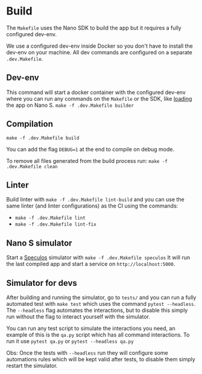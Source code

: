 # Build

The `Makefile` uses the Nano SDK to build the app but it requires a fully configured dev-env.

We use a configured dev-env inside Docker so you don't have to install the dev-env on your machine.
All dev commands are configured on a separate `.dev.Makefile`.

## Dev-env

This command will start a docker container with the configured dev-env where you can run any commands on the `Makefile` or the SDK, like [loading](https://developers.ledger.com/docs/nano-app/load/) the app on Nano S.
`make -f .dev.Makefile builder`

## Compilation

`make -f .dev.Makefile build`

You can add the flag `DEBUG=1` at the end to compile on debug mode.

To remove all files generated from the build process run:
`make -f .dev.Makefile clean`

## Linter

Build linter with `make -f .dev.Makefile lint-build` and you can use the same linter (and linter configurations) as the CI using the commands:
- `make -f .dev.Makefile lint`
- `make -f .dev.Makefile lint-fix`


## Nano S simulator

Start a [Speculos]() simulator with `make -f .dev.Makefile speculos`
It will run the last compiled app and start a service on `http://localhost:5000`.

## Simulator for devs

After building and running the simulator, go to `tests/` and you can run a fully automated test with `make test` which uses the command `pytest --headless`.
The `--headless` flag automates the interactions, but to disable this simply run without the flag to interact yourself with the simulator.

You can run any test script to simulate the interactions you need, an example of this is the `qa.py` script which has all command interactions.
To run it use `pytest qa.py` or `pytest --headless qa.py`

Obs: Once the tests with `--headless` run they will configure some automations rules which will be kept valid after tests, to disable them simply restart the simulator.
